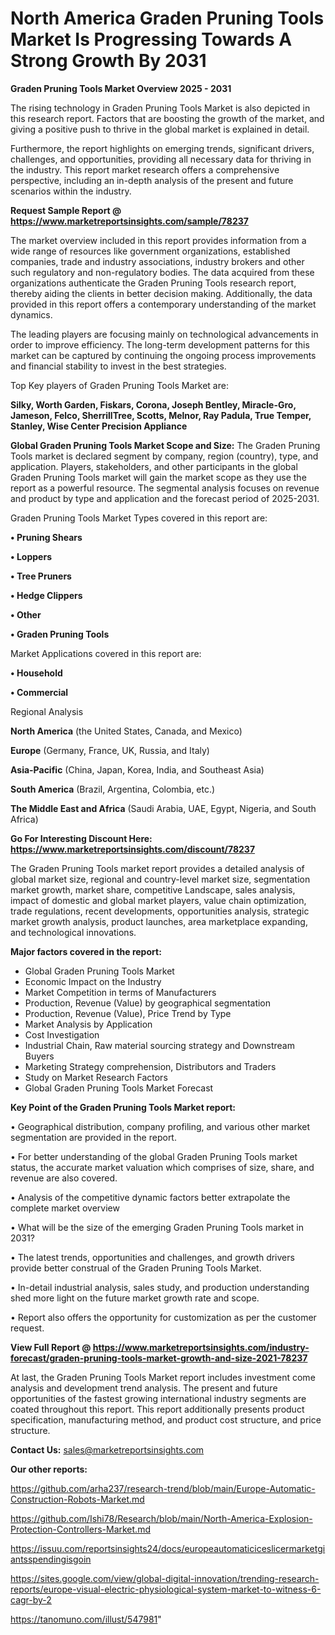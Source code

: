 # North America Graden Pruning Tools Market Is Progressing Towards A Strong Growth By 2031

<Strong> Graden Pruning Tools Market Overview 2025 - 2031</strong>

The rising technology in Graden Pruning Tools Market is also depicted in this research report. Factors that are boosting the growth of the market, and giving a positive push to thrive in the global market is explained in detail.

Furthermore, the report highlights on emerging trends, significant drivers, challenges, and opportunities, providing all necessary data for thriving in the industry. This report market research offers a comprehensive perspective, including an in-depth analysis of the present and future scenarios within the industry.

<strong>Request Sample Report @ <a href=https://www.marketreportsinsights.com/sample/78237>https://www.marketreportsinsights.com/sample/78237</a></strong>

The market overview included in this report provides information from a wide range of resources like government organizations, established companies, trade and industry associations, industry brokers and other such regulatory and non-regulatory bodies. The data acquired from these organizations authenticate the Graden Pruning Tools research report, thereby aiding the clients in better decision making. Additionally, the data provided in this report offers a contemporary understanding of the market dynamics.

The leading players are focusing mainly on technological advancements in order to improve efficiency. The long-term development patterns for this market can be captured by continuing the ongoing process improvements and financial stability to invest in the best strategies.

Top Key players of Graden Pruning Tools Market are:

<strong>Silky, Worth Garden, Fiskars, Corona, Joseph Bentley, Miracle-Gro, Jameson, Felco, SherrillTree, Scotts, Melnor, Ray Padula, True Temper, Stanley, Wise Center Precision Appliance</strong>

<strong><b>Global Graden Pruning Tools Market Scope and Size:</b></strong>
The Graden Pruning Tools market is declared segment by company, region (country), type, and application. Players, stakeholders, and other participants in the global Graden Pruning Tools market will gain the market scope as they use the report as a powerful resource. The segmental analysis focuses on revenue and product by type and application and the forecast period of 2025-2031.

Graden Pruning Tools Market Types covered in this report are:

<strong>• Pruning Shears

• Loppers

• Tree Pruners

• Hedge Clippers

• Other

• Graden Pruning Tools</strong>

Market Applications covered in this report are:

<strong>• Household

• Commercial</strong> 

Regional Analysis

<strong>North America</strong> (the United States, Canada, and Mexico)

<strong>Europe</strong> (Germany, France, UK, Russia, and Italy)

<strong>Asia-Pacific</strong> (China, Japan, Korea, India, and Southeast Asia)

<strong>South America</strong> (Brazil, Argentina, Colombia, etc.)

<strong>The Middle East and Africa</strong> (Saudi Arabia, UAE, Egypt, Nigeria, and South Africa)

<strong>Go For Interesting Discount Here: <a href=https://www.marketreportsinsights.com/discount/78237>https://www.marketreportsinsights.com/discount/78237</a></strong>

The Graden Pruning Tools market report provides a detailed analysis of global market size, regional and country-level market size, segmentation market growth, market share, competitive Landscape, sales analysis, impact of domestic and global market players, value chain optimization, trade regulations, recent developments, opportunities analysis, strategic market growth analysis, product launches, area marketplace expanding, and technological innovations.

<strong><b>Major factors covered in the report:</b></strong>
<ul>
  <li>Global Graden Pruning Tools Market </li>
  <li>Economic Impact on the Industry</li>
  <li>Market Competition in terms of Manufacturers</li>
  <li>Production, Revenue (Value) by geographical segmentation</li>
  <li>Production, Revenue (Value), Price Trend by Type</li>
  <li>Market Analysis by Application</li>
  <li>Cost Investigation</li>
  <li>Industrial Chain, Raw material sourcing strategy and Downstream Buyers</li>
  <li>Marketing Strategy comprehension, Distributors and Traders</li>
  <li>Study on Market Research Factors</li>
  <li>Global Graden Pruning Tools Market Forecast</li>
</ul>

<strong><b>Key Point of the Graden Pruning Tools Market report:</b></strong>

• Geographical distribution, company profiling, and various other market segmentation are provided in the report.

• For better understanding of the global Graden Pruning Tools market status, the accurate market valuation which comprises of size, share, and revenue are also covered.

• Analysis of the competitive dynamic factors better extrapolate the complete market overview

• What will be the size of the emerging Graden Pruning Tools market in 2031?

• The latest trends, opportunities and challenges, and growth drivers provide better construal of the Graden Pruning Tools Market.

• In-detail industrial analysis, sales study, and production understanding shed more light on the future market growth rate and scope.

• Report also offers the opportunity for customization as per the customer request.

<strong><b>View Full Report @ <a href=https://www.marketreportsinsights.com/industry-forecast/graden-pruning-tools-market-growth-and-size-2021-78237>https://www.marketreportsinsights.com/industry-forecast/graden-pruning-tools-market-growth-and-size-2021-78237</a></b></strong>


At last, the Graden Pruning Tools Market report includes investment come analysis and development trend analysis. The present and future opportunities of the fastest growing international industry segments are coated throughout this report. This report additionally presents product specification, manufacturing method, and product cost structure, and price structure.

<strong>Contact Us:</strong>
sales@marketreportsinsights.com

<strong>Our other reports:</strong>

<a href=https://github.com/arha237/research-trend/blob/main/Europe-Automatic-Construction-Robots-Market.md>https://github.com/arha237/research-trend/blob/main/Europe-Automatic-Construction-Robots-Market.md</a>

<a href=https://github.com/Ishi78/Research/blob/main/North-America-Explosion-Protection-Controllers-Market.md>https://github.com/Ishi78/Research/blob/main/North-America-Explosion-Protection-Controllers-Market.md</a>

<a href=https://issuu.com/reportsinsights24/docs/europeautomaticiceslicermarketgiantsspendingisgoin>https://issuu.com/reportsinsights24/docs/europeautomaticiceslicermarketgiantsspendingisgoin</a>

<a href=https://sites.google.com/view/global-digital-innovation/trending-research-reports/europe-visual-electric-physiological-system-market-to-witness-6-cagr-by-2>https://sites.google.com/view/global-digital-innovation/trending-research-reports/europe-visual-electric-physiological-system-market-to-witness-6-cagr-by-2</a>

<a href=https://tanomuno.com/illust/547981>https://tanomuno.com/illust/547981</a>"
